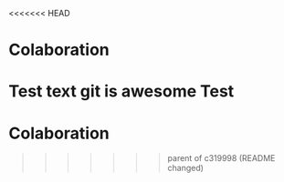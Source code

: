 <<<<<<< HEAD
# Colaboration

Test text git is awesome
Test
=======
# Colaboration
>>>>>>> parent of c319998 (README changed)
